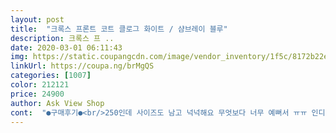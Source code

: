 ```yaml
---
layout: post 
title:  "크록스 프론트 코트 클로그 화이트 / 샴브레이 블루" 
description: 크록스 프 ..
date: 2020-03-01 06:11:43 
img: https://static.coupangcdn.com/image/vendor_inventory/1f5c/8172b22ec96371db66da08f5c32af22c18ee69684c4c2ce62ef4ac27e972.jpg 
linkUrl: https://coupa.ng/brMgQS 
categories: [1007] 
color: 212121 
price: 24900 
author: Ask View Shop 
cont:  "●구매후기●<br/>250인데 사이즈도 남고 넉넉해요 무엇보다 너무 예뻐서 ㅠㅠ 인디블루? 약간 시원뿌리한 파란하늘 색이라서 너무 좋았어요 밖이던 학교든 너무 잘 신고 다닐것 같아요! 다용도로 신으려고 샀는데 너무 이쁘네요 다른 사람한테도 추천해야겠어요 다음 크록스는 뭐사볼까 생각중 믿고 사용하는 쿠팡 그리고 크록스 ❤️<br/>색도 여러가지 있어서 너무 안 질리고 잘 신고 다닐거 같아요!!<br/>신발이 너무 귀엽고 예뻐요 ❤️❤️<br/>쪼금 아쉬운 점은 너무 무거워요ㅠ̑̈ 신발을 조금 크게 샀는데 신발이 무거워서,, 질질 끌려와요,,,<br/>평소 245~250사이즈의 신발을 신는 편이고 크록스 크록밴드 제품은 250사이즈를 신어요.<br/> 이 크록스는 조금 작게 나온편이라고 해서 260을 구매했습니다.<br/> 260이라서 길이는 조금 크지만 볼이 넓고 발등이 높은 편이라서 심하게 큰느낌은 아니에요.<br/> 다른 크록스 보다는 조금 묵직한편이지만, 발에 착 감기는 느낌이 있어  불편하지 않고 편해요.<br/><br/>" 
---
```

